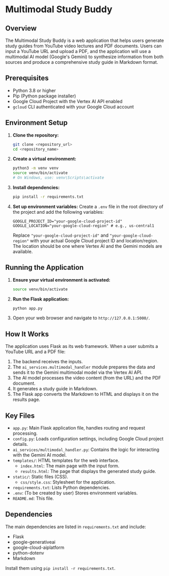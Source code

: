 # Multimodal Study Buddy

## Overview

The Multimodal Study Buddy is a web application that helps users generate study
guides from YouTube video lectures and PDF documents. Users can input a YouTube
URL and upload a PDF, and the application will use a multimodal AI model
(Google's Gemini) to synthesize information from both sources and produce a
comprehensive study guide in Markdown format.

## Prerequisites

- Python 3.8 or higher
- Pip (Python package installer)
- Google Cloud Project with the Vertex AI API enabled
- `gcloud` CLI authenticated with your Google Cloud account

## Environment Setup

1.  **Clone the repository:**
    ```bash
    git clone <repository_url>
    cd <repository_name>
    ```

2.  **Create a virtual environment:**
    ```bash
    python3 -m venv venv
    source venv/bin/activate
    # On Windows, use: venv\Scripts\activate
    ```

3.  **Install dependencies:**
    ```bash
    pip install -r requirements.txt
    ```

4.  **Set up environment variables:**
    Create a `.env` file in the root directory of the project and add the following variables:
    ```env
    GOOGLE_PROJECT_ID="your-google-cloud-project-id"
    GOOGLE_LOCATION="your-google-cloud-region" # e.g., us-central1
    ```
    Replace `"your-google-cloud-project-id"` and `"your-google-cloud-region"`
    with your actual Google Cloud project ID and location/region. The location
    should be one where Vertex AI and the Gemini models are available.

## Running the Application

1.  **Ensure your virtual environment is activated:**
    ```bash
    source venv/bin/activate
    ```

2.  **Run the Flask application:**
    ```bash
    python app.py
    ```

3.  Open your web browser and navigate to `http://127.0.0.1:5000/`.

## How It Works

The application uses Flask as its web framework. When a user submits a YouTube URL and a PDF file:
1.  The backend receives the inputs.
2.  The `ai_services.multimodal_handler` module prepares the data and sends it
    to the Gemini multimodal model via the Vertex AI API.
3.  The AI model processes the video content (from the URL) and the PDF
    document.
4.  It generates a study guide in Markdown.
5.  The Flask app converts the Markdown to HTML and displays it on the results
    page.

## Key Files

-   `app.py`: Main Flask application file, handles routing and request
    processing.
-   `config.py`: Loads configuration settings, including Google Cloud project
    details.
-   `ai_services/multimodal_handler.py`: Contains the logic for interacting
    with the Gemini AI model.
-   `templates/`: HTML templates for the web interface.
    -   `index.html`: The main page with the input form.
    -   `results.html`: The page that displays the generated study guide.
-   `static/`: Static files (CSS).
    -   `css/style.css`: Stylesheet for the application.
-   `requirements.txt`: Lists Python dependencies.
-   `.env`: (To be created by user) Stores environment variables.
-   `README.md`: This file.

## Dependencies

The main dependencies are listed in `requirements.txt` and include:
-   Flask
-   google-generativeai
-   google-cloud-aiplatform
-   python-dotenv
-   Markdown

Install them using `pip install -r requirements.txt`.
